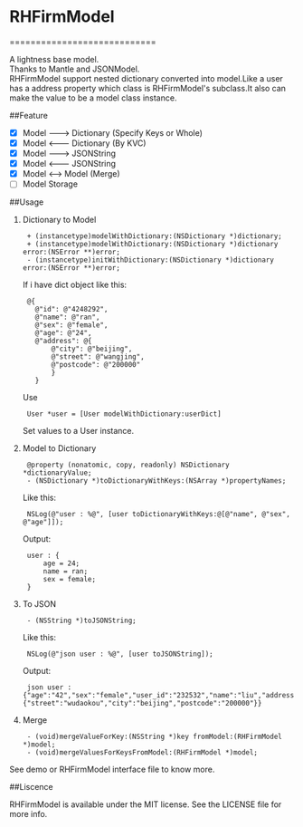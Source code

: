 # RHFirmModel
============================

A lightness base model.<br>
Thanks to Mantle and JSONModel.<br>
RHFirmModel support nested dictionary converted into model.Like a user has a address property which class is RHFirmModel's subclass.It also can make the value to be a model class instance.

##Feature

- [x] Model ---> Dictionary (Specify Keys or Whole)
- [x] Model <--- Dictionary (By KVC)
- [x] Model ---> JSONString 
- [x] Model <--- JSONString
- [x] Model <--> Model (Merge)
- [ ] Model Storage

##Usage

1. Dictionary to Model


		+ (instancetype)modelWithDictionary:(NSDictionary *)dictionary;
		+ (instancetype)modelWithDictionary:(NSDictionary *)dictionary error:(NSError **)error;
		- (instancetype)initWithDictionary:(NSDictionary *)dictionary error:(NSError **)error;
		
	If i have dict object like this:
	
		@{
          @"id": @"4248292",
          @"name": @"ran",
          @"sex": @"female",
          @"age": @"24",
          @"address": @{
              @"city": @"beijing",
              @"street": @"wangjing",
              @"postcode": @"200000"
              }
          }
         	
	Use 
	
		User *user = [User modelWithDictionary:userDict]
		
 	Set values to a User instance.
	
2. Model to Dictionary

		@property (nonatomic, copy, readonly) NSDictionary *dictionaryValue;
		- (NSDictionary *)toDictionaryWithKeys:(NSArray *)propertyNames;

	Like this:
		
		NSLog(@"user : %@", [user toDictionaryWithKeys:@[@"name", @"sex", @"age"]]);
	
	Output:
		
		user : {
		    age = 24;
		    name = ran;
		    sex = female;
		}
		
3. To JSON
	
		- (NSString *)toJSONString;
	
	Like this:
	
		NSLog(@"json user : %@", [user toJSONString]);
		
	Output:
	
		json user : {"age":"42","sex":"female","user_id":"232532","name":"liu","address":{"street":"wudaokou","city":"beijing","postcode":"200000"}}

4. Merge

		- (void)mergeValueForKey:(NSString *)key fromModel:(RHFirmModel *)model;
		- (void)mergeValuesForKeysFromModel:(RHFirmModel *)model;
		

See demo or RHFirmModel interface file to know more.


##Liscence

RHFirmModel is available under the MIT license. See the LICENSE file for more info.